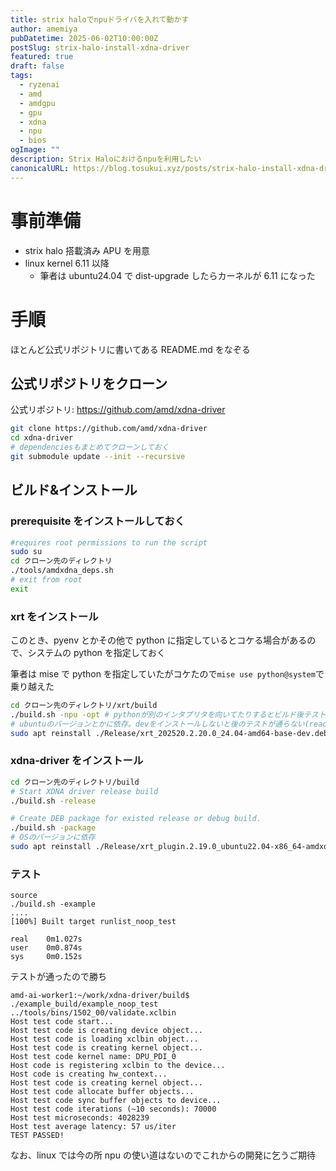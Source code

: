 ```yaml
---
title: strix haloでnpuドライバを入れて動かす
author: amemiya
pubDatetime: 2025-06-02T10:00:00Z
postSlug: strix-halo-install-xdna-driver
featured: true
draft: false
tags:
  - ryzenai
  - amd
  - amdgpu
  - gpu
  - xdna
  - npu
  - bios
ogImage: ""
description: Strix Haloにおけるnpuを利用したい
canonicalURL: https://blog.tosukui.xyz/posts/strix-halo-install-xdna-driver
---
```


# 事前準備

- strix halo 搭載済み APU を用意
- linux kernel 6.11 以降
  - 筆者は ubuntu24.04 で dist-upgrade したらカーネルが 6.11 になった

# 手順

ほとんど公式リポジトリに書いてある README.md をなぞる

## 公式リポジトリをクローン

公式リポジトリ: https://github.com/amd/xdna-driver

```bash
git clone https://github.com/amd/xdna-driver
cd xdna-driver
# dependenciesもまとめてクローンしておく
git submodule update --init --recursive
```

## ビルド&インストール

### prerequisite をインストールしておく

```bash
#requires root permissions to run the script
sudo su
cd クローン先のディレクトリ
./tools/amdxdna_deps.sh
# exit from root
exit
```

### xrt をインストール

このとき、pyenv とかその他で python に指定しているとコケる場合があるので、システムの python を指定しておく

筆者は mise で python を指定していたがコケたので`mise use python@system`で乗り越えた

```bash
cd クローン先のディレクトリ/xrt/build
./build.sh -npu -opt # pythonが別のインタプリタを向いてたりするとビルド後テストがコケる。もし一回コケたらpythonがシステムを向くよう環境を整えてから、./build.sh -clean でビルド環境をクリアしてから再度叩く
# ubuntuのバージョンとかに依存。devをインストールしないと後のテストが通らない(readmeはbase.debをインストールしているので罠)
sudo apt reinstall ./Release/xrt_202520.2.20.0_24.04-amd64-base-dev.deb
```

### xdna-driver をインストール

```bash
cd クローン先のディレクトリ/build
# Start XDNA driver release build
./build.sh -release

# Create DEB package for existed release or debug build.
./build.sh -package
# OSのバージョンに依存
sudo apt reinstall ./Release/xrt_plugin.2.19.0_ubuntu22.04-x86_64-amdxdna.deb
```

### テスト

```
source
./build.sh -example
....
[100%] Built target runlist_noop_test

real    0m1.027s
user    0m0.874s
sys     0m0.152s
```

テストが通ったので勝ち

```
amd-ai-worker1:~/work/xdna-driver/build$ ./example_build/example_noop_test ../tools/bins/1502_00/validate.xclbin
Host test code start...
Host test code is creating device object...
Host test code is loading xclbin object...
Host test code is creating kernel object...
Host test code kernel name: DPU_PDI_0
Host code is registering xclbin to the device...
Host code is creating hw_context...
Host test code is creating kernel object...
Host test code allocate buffer objects...
Host test code sync buffer objects to device...
Host test code iterations (~10 seconds): 70000
Host test microseconds: 4028239
Host test average latency: 57 us/iter
TEST PASSED!
```

なお、linux では今の所 npu の使い道はないのでこれからの開発に乞うご期待

